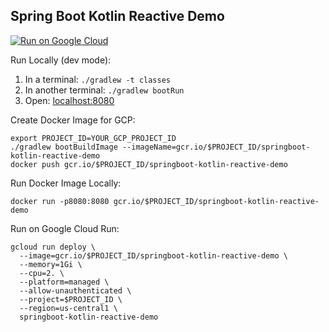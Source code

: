 Spring Boot Kotlin Reactive Demo
--------------------------------

[![Run on Google Cloud](https://deploy.cloud.run/button.svg)](https://deploy.cloud.run)

Run Locally (dev mode):
1. In a terminal: `./gradlew -t classes`
1. In another terminal: `./gradlew bootRun`
1. Open: [localhost:8080](http://localhost:8080)

Create Docker Image for GCP:
```
export PROJECT_ID=YOUR_GCP_PROJECT_ID
./gradlew bootBuildImage --imageName=gcr.io/$PROJECT_ID/springboot-kotlin-reactive-demo
docker push gcr.io/$PROJECT_ID/springboot-kotlin-reactive-demo
```

Run Docker Image Locally:
```
docker run -p8080:8080 gcr.io/$PROJECT_ID/springboot-kotlin-reactive-demo
```

Run on Google Cloud Run:
```
gcloud run deploy \
  --image=gcr.io/$PROJECT_ID/springboot-kotlin-reactive-demo \
  --memory=1Gi \
  --cpu=2. \
  --platform=managed \
  --allow-unauthenticated \
  --project=$PROJECT_ID \
  --region=us-central1 \
  springboot-kotlin-reactive-demo
```
